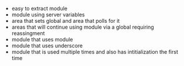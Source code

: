 
* easy to extract module
* module using server variables
* area that sets global and area that polls for it
* areas that will continue using module via a global requiring reassingment
* module that uses module
* module that uses underscore
* module that is used multiple times and also has intitialization the first time

